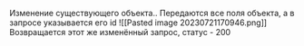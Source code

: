 Изменение существующего объекта.. 
Передаются все поля объекта, а в запросе указывается его id 
![[Pasted image 20230721170946.png]]
Возвращается этот же изменённый запрос, статус - 200